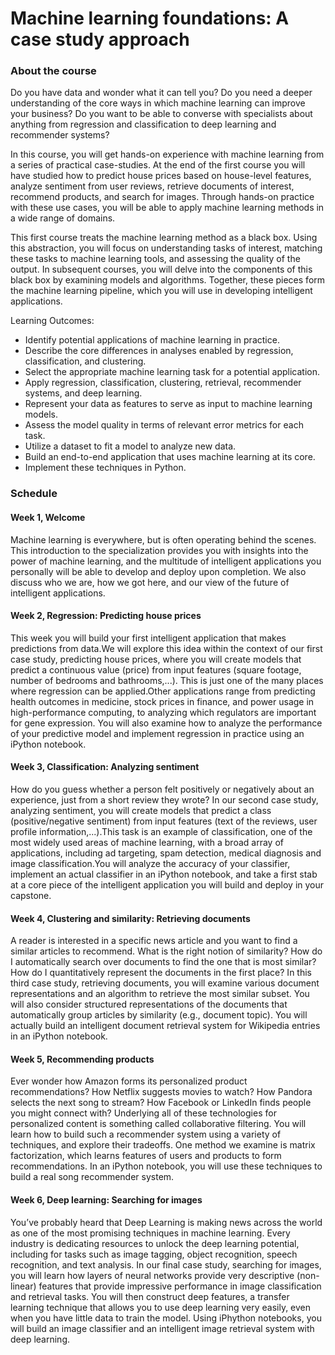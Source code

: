 # Machine learning foundations: A case study approach

### About the course

Do you have data and wonder what it can tell you?  Do you need a deeper understanding of the core ways in which machine learning can improve your business?  Do you want to be able to converse with specialists about anything from regression and classification to deep learning and recommender systems?

In this course, you will get hands-on experience with machine learning from a series of practical case-studies.  At the end of the first course you will have studied how to predict house prices based on house-level features, analyze sentiment from user reviews, retrieve documents of interest, recommend products, and search for images.  Through hands-on practice with these use cases, you will be able to apply machine learning methods in a wide range of domains.

This first course treats the machine learning method as a black box.  Using this abstraction, you will focus on understanding tasks of interest, matching these tasks to machine learning tools, and assessing the quality of the output. In subsequent courses, you will delve into the components of this black box by examining models and algorithms.  Together, these pieces form the machine learning pipeline, which you will use in developing intelligent applications.

Learning Outcomes:  

- Identify potential applications of machine learning in practice.  
- Describe the core differences in analyses enabled by regression, classification, and clustering.
- Select the appropriate machine learning task for a potential application.  
- Apply regression, classification, clustering, retrieval, recommender systems, and deep learning.
- Represent your data as features to serve as input to machine learning models. 
- Assess the model quality in terms of relevant error metrics for each task.
- Utilize a dataset to fit a model to analyze new data.
- Build an end-to-end application that uses machine learning at its core.  
- Implement these techniques in Python.

### Schedule

#### Week 1, Welcome

Machine learning is everywhere, but is often operating behind the scenes. This introduction to the specialization provides you with insights into the power of machine learning, and the multitude of intelligent applications you personally will be able to develop and deploy upon completion. We also discuss who we are, how we got here, and our view of the future of intelligent applications.

#### Week 2, Regression: Predicting house prices

This week you will build your first intelligent application that makes predictions from data.We will explore this idea within the context of our first case study, predicting house prices, where you will create models that predict a continuous value (price) from input features (square footage, number of bedrooms and bathrooms,...). This is just one of the many places where regression can be applied.Other applications range from predicting health outcomes in medicine, stock prices in finance, and power usage in high-performance computing, to analyzing which regulators are important for gene expression. You will also examine how to analyze the performance of your predictive model and implement regression in practice using an iPython notebook.

#### Week 3, Classification: Analyzing sentiment

How do you guess whether a person felt positively or negatively about an experience, just from a short review they wrote? In our second case study, analyzing sentiment, you will create models that predict a class (positive/negative sentiment) from input features (text of the reviews, user profile information,...).This task is an example of classification, one of the most widely used areas of machine learning, with a broad array of applications, including ad targeting, spam detection, medical diagnosis and image classification.You will analyze the accuracy of your classifier, implement an actual classifier in an iPython notebook, and take a first stab at a core piece of the intelligent application you will build and deploy in your capstone.

#### Week 4, Clustering and similarity: Retrieving documents

A reader is interested in a specific news article and you want to find a similar articles to recommend. What is the right notion of similarity? How do I automatically search over documents to find the one that is most similar? How do I quantitatively represent the documents in the first place? In this third case study, retrieving documents, you will examine various document representations and an algorithm to retrieve the most similar subset. You will also consider structured representations of the documents that automatically group articles by similarity (e.g., document topic). You will actually build an intelligent document retrieval system for Wikipedia entries in an iPython notebook.

#### Week 5, Recommending products

Ever wonder how Amazon forms its personalized product recommendations? How Netflix suggests movies to watch? How Pandora selects the next song to stream? How Facebook or LinkedIn finds people you might connect with? Underlying all of these technologies for personalized content is something called collaborative filtering. You will learn how to build such a recommender system using a variety of techniques, and explore their tradeoffs. One method we examine is matrix factorization, which learns features of users and products to form recommendations. In an iPython notebook, you will use these techniques to build a real song recommender system.

#### Week 6, Deep learning: Searching for images

You’ve probably heard that Deep Learning is making news across the world as one of the most promising techniques in machine learning. Every industry is dedicating resources to unlock the deep learning potential, including for tasks such as image tagging, object recognition, speech recognition, and text analysis. In our final case study, searching for images, you will learn how layers of neural networks provide very descriptive (non-linear) features that provide impressive performance in image classification and retrieval tasks. You will then construct deep features, a transfer learning technique that allows you to use deep learning very easily, even when you have little data to train the model. Using iPhython notebooks, you will build an image classifier and an intelligent image retrieval system with deep learning.


